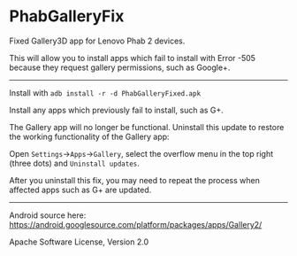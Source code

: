 # PhabGalleryFix
Fixed Gallery3D app for Lenovo Phab 2 devices.

This will allow you to install apps which fail to install with Error -505 because they request gallery permissions, such as Google+.

---
Install with `adb install -r -d PhabGalleryFixed.apk`

Install any apps which previously fail to install, such as G+.

The Gallery app will no longer be functional. Uninstall this update to restore the working functionality of the Gallery app:

Open `Settings`->`Apps`->`Gallery`, select the overflow menu in the top right (three dots) and `Uninstall updates`.

After you uninstall this fix, you may need to repeat the process when affected apps such as G+ are updated.

---
Android source here:
https://android.googlesource.com/platform/packages/apps/Gallery2/

Apache Software License, Version 2.0
